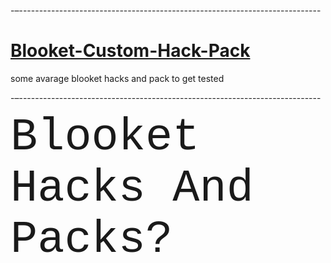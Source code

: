-–---------------------------------------------------------------------------

# [Blooket-Custom-Hack-Pack](#)

some avarage blooket hacks and pack to get tested

-–---------------------------------------------------------------------------



<p><span style="font-family:courier new,courier,monospace;"><span style="font-size:72px;">Blooket Hacks And Packs?</span></span></p>
